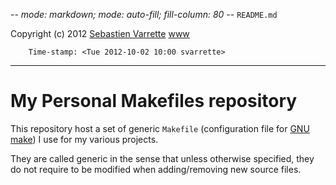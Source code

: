 -*- mode: markdown; mode: auto-fill; fill-column: 80 -*-
`README.md`

Copyright (c) 2012 [Sebastien Varrette](mailto:<Sebastien.Varrette@uni.lu>) [www](http://varrette.gforge.uni.lu)

        Time-stamp: <Tue 2012-10-02 10:00 svarrette>

-------------------

# My Personal Makefiles repository

This repository host a set of generic `Makefile` (configuration file for [GNU make](http://www.gnu.org/software/make/)) I use for my various projects. 

They are called generic in the sense that unless otherwise specified, they do not require to be modified when adding/removing new source files.


